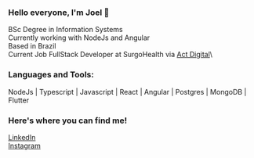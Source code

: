 ### Hello everyone, I'm Joel 👋

BSc Degree in Information Systems \
Currently working with NodeJs and Angular\
Based in Brazil\
Current Job FullStack Developer at SurgoHealth via [Act Digital](https://actdigital.com/pt)\

### Languages and Tools:
NodeJs | Typescript | Javascript | React | Angular | Postgres | MongoDB | Flutter 


### Here's where you can find me!
[LinkedIn](https://www.linkedin.com/in/joelsantosjunior/)\
[Instagram](https://www.instagram.com/joels.junior/)
